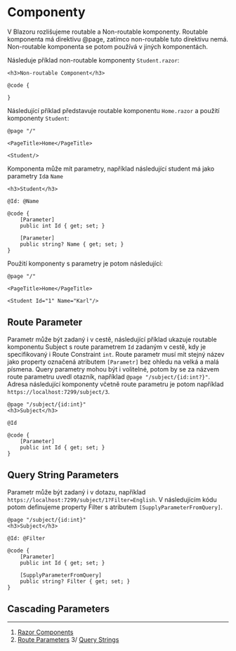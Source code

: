 # Componenty

V Blazoru rozlišujeme routable a Non-routable komponenty. Routable komponenta má direktivu @page, zatímco non-routable tuto direktivu nemá. Non-routable komponenta se potom používá v jiných komponentách.

Následuje příklad non-routable komponenty ```Student.razor```:

```razor
<h3>Non-routable Component</h3>

@code {
 
}
```

Následující příklad představuje routable komponentu ```Home.razor``` a použití komponenty ```Student```:

```razor
@page "/"

<PageTitle>Home</PageTitle>

<Student/>
```

Komponenta může mít parametry, například následující student má jako parametry ```Id```a ```Name```

```razor
<h3>Student</h3>

@Id: @Name

@code {
    [Parameter]
    public int Id { get; set; }

    [Parameter]
    public string? Name { get; set; }
}
```

Použití komponenty s parametry je potom následující:

```razor
@page "/"

<PageTitle>Home</PageTitle>

<Student Id="1" Name="Karl"/>
```
## Route Parameter

Parametr může být zadaný i v cestě, následující příklad ukazuje routable komponentu Subject s route parametrem ```Id``` zadaným v cestě, kdy je specifikovaný i Route Constraint ```int```. Route parametr musí mít stejný název jako property označená atributem ```[Parametr]``` bez ohledu na velká a malá písmena. Query parametry mohou být i volitelné, potom by se za názvem route parametru uvedl otazník, například ```@page "/subject/{id:int?}"```. Adresa následující komponenty včetně route parametru je potom například ```https://localhost:7299/subject/3```.

```razor
@page "/subject/{id:int}"
<h3>Subject</h3>

@Id

@code {
    [Parameter]
    public int Id { get; set; }
}
```

## Query String Parameters

Parametr může být zadaný i v dotazu, například ```https://localhost:7299/subject/1?Filter=English```. V následujícím kódu potom definujeme property Filter s atributem ```[SupplyParameterFromQuery]```.

```razor
@page "/subject/{id:int}"
<h3>Subject</h3>

@Id: @Filter

@code {
    [Parameter]
    public int Id { get; set; }

    [SupplyParameterFromQuery]
    public string? Filter { get; set; }
}
```

## Cascading Parameters


---
1. [Razor Components](https://learn.microsoft.com/en-us/aspnet/core/blazor/fundamentals/?view=aspnetcore-8.0#razor-components)
2. [Route Parameters](https://learn.microsoft.com/en-us/aspnet/core/blazor/fundamentals/routing?view=aspnetcore-8.0#route-parameters)
3/ [Query Strings](https://learn.microsoft.com/en-us/aspnet/core/blazor/fundamentals/routing?view=aspnetcore-8.0#query-strings)